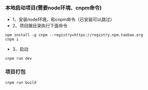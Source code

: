### 本地启动项目(需要node环境、cnpm命令)
* 1、安装node环境，和cnpm命令（已安装可以跳过）
* 2、项目跟目录执行下面命令
```
npm install -g cnpm --registry=https://registry.npm.taobao.org
cnpm i
```
* 3、启动
```
cnpm run dev
```

### 项目打包
```
cnpm run build
```